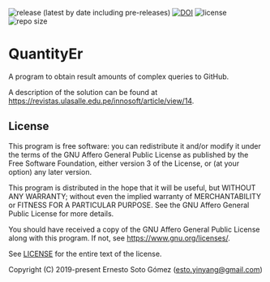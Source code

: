 ![release (latest by date including pre-releases)](https://img.shields.io/github/v/release/EStog/QuantityEr?include_prereleases) [![DOI](https://www.zenodo.org/badge/224730670.svg)](https://www.zenodo.org/badge/latestdoi/224730670) ![license](https://img.shields.io/github/license/EStog/QuantityEr) ![repo size](https://img.shields.io/github/repo-size/EStog/QuantityEr)
# QuantityEr

A program to obtain result amounts of complex queries to GitHub.

A description of the solution can be found at https://revistas.ulasalle.edu.pe/innosoft/article/view/14.


## License

This program is free software: you can redistribute it and/or modify
it under the terms of the GNU Affero General Public License as published
by the Free Software Foundation, either version 3 of the License, or
(at your option) any later version.

This program is distributed in the hope that it will be useful,
but WITHOUT ANY WARRANTY; without even the implied warranty of
MERCHANTABILITY or FITNESS FOR A PARTICULAR PURPOSE.  See the
GNU Affero General Public License for more details.

You should have received a copy of the GNU Affero General Public License
along with this program.  If not, see https://www.gnu.org/licenses/.

See [LICENSE](LICENSE) for the entire text of the license.

Copyright (C) 2019-present Ernesto Soto Gómez (esto.yinyang@gmail.com)
